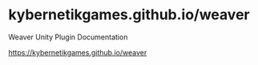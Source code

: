 # kybernetikgames.github.io/weaver

Weaver Unity Plugin Documentation

https://kybernetikgames.github.io/weaver